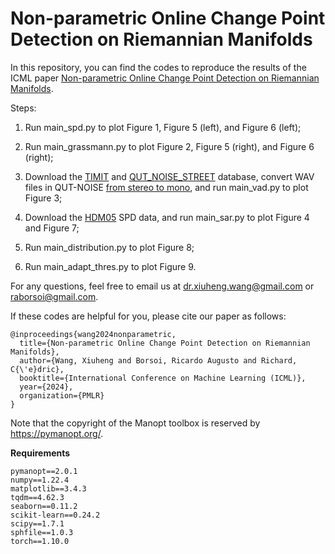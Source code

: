 # Non-parametric Online Change Point Detection on Riemannian Manifolds

In this repository, you can find the codes to reproduce the results of the ICML paper <a href="https://xiuheng-wang.github.io/assets/pdf/wang2024nonparametric.pdf">Non-parametric Online Change Point Detection on Riemannian Manifolds</a>.

Steps:

1. Run main_spd.py to plot Figure 1, Figure 5 (left), and Figure 6 (left);

2. Run main_grassmann.py to plot Figure 2, Figure 5 (right), and Figure 6 (right);

3. Download the <a href="https://figshare.com/articles/dataset/TIMIT_zip/5802597">TIMIT</a> and <a href="https://research.qut.edu.au/saivt/databases/qut-noise-databases-and-protocols/">QUT_NOISE_STREET</a> database, convert WAV files in QUT-NOISE <a href="https://stackoverflow.com/questions/5120555/how-can-i-convert-a-wav-from-stereo-to-mono-in-python">from stereo to mono</a>, and run main_vad.py to plot Figure 3;

4. Download the <a href="https://data.vision.ee.ethz.ch/zzhiwu/ManifoldNetData/SPDData/HDM05_SPDData.zip">HDM05</a> SPD data, and run main_sar.py to plot Figure 4 and Figure 7;

5. Run main_distribution.py to plot Figure 8;

6. Run main_adapt_thres.py to plot Figure 9.

For any questions, feel free to email us at dr.xiuheng.wang@gmail.com or raborsoi@gmail.com.

If these codes are helpful for you, please cite our paper as follows:

    @inproceedings{wang2024nonparametric,
      title={Non-parametric Online Change Point Detection on Riemannian Manifolds},
      author={Wang, Xiuheng and Borsoi, Ricardo Augusto and Richard, C{\'e}dric},
      booktitle={International Conference on Machine Learning (ICML)},
      year={2024},
      organization={PMLR}
    }

Note that the copyright of the Manopt toolbox is reserved by https://pymanopt.org/.

**Requirements**
```
pymanopt==2.0.1
numpy==1.22.4
matplotlib==3.4.3
tqdm==4.62.3
seaborn==0.11.2
scikit-learn==0.24.2
scipy==1.7.1
sphfile==1.0.3
torch==1.10.0
```
